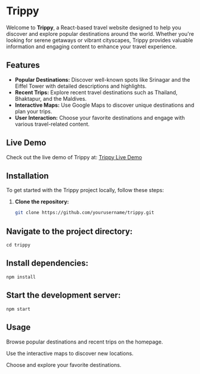 # Trippy

Welcome to **Trippy**, a React-based travel website designed to help you discover and explore popular destinations around the world. Whether you're looking for serene getaways or vibrant cityscapes, Trippy provides valuable information and engaging content to enhance your travel experience.

## Features

- **Popular Destinations:** Discover well-known spots like Srinagar and the Eiffel Tower with detailed descriptions and highlights.
- **Recent Trips:** Explore recent travel destinations such as Thailand, Bhaktapur, and the Maldives.
- **Interactive Maps:** Use Google Maps to discover unique destinations and plan your trips.
- **User Interaction:** Choose your favorite destinations and engage with various travel-related content.

## Live Demo

Check out the live demo of Trippy at: [Trippy Live Demo](https://trippyy1.netlify.app/)

## Installation

To get started with the Trippy project locally, follow these steps:

1. **Clone the repository:**
   ```bash
   git clone https://github.com/yourusername/trippy.git

## Navigate to the project directory:
``
cd trippy
``
## Install dependencies:
``
npm install
``
## Start the development server:
``
npm start
``

## Usage
Browse popular destinations and recent trips on the homepage.

Use the interactive maps to discover new locations.

Choose and explore your favorite destinations.
